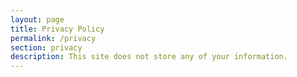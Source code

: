 ```yaml
---
layout: page
title: Privacy Policy
permalink: /privacy
section: privacy
description: This site does not store any of your information.
---
```

